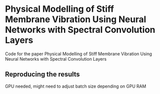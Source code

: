 # Physical Modelling of Stiff Membrane Vibration Using Neural Networks with Spectral Convolution Layers
Code for the paper Physical Modelling of Stiff Membrane Vibration Using Neural Networks with Spectral Convolution Layers

## Reproducing the results
GPU needed, might need to adjust batch size depending on GPU RAM

